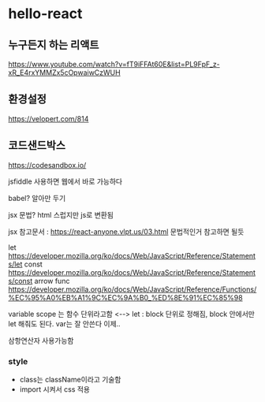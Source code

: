 # hello-react


## 누구든지 하는 리액트
https://www.youtube.com/watch?v=fT9iFFAt60E&list=PL9FpF_z-xR_E4rxYMMZx5cOpwaiwCzWUH

## 환경설정
https://velopert.com/814

## 코드샌드박스
https://codesandbox.io/


jsfiddle 사용하면 웹에서 바로 가능하다

babel? 알아만 두기

jsx 문법? html 스럽지만 js로 변환됨

jsx 참고문서 : https://react-anyone.vlpt.us/03.html
문법적인거 참고하면 될듯

let https://developer.mozilla.org/ko/docs/Web/JavaScript/Reference/Statements/let
const https://developer.mozilla.org/ko/docs/Web/JavaScript/Reference/Statements/const
arrow func https://developer.mozilla.org/ko/docs/Web/JavaScript/Reference/Functions/%EC%95%A0%EB%A1%9C%EC%9A%B0_%ED%8E%91%EC%85%98

variable scope 는 함수 단위라고함 <--> let : block 단위로 정해짐, block 안에서만 let 해줘도 된다. var는 잘 안쓴다 이제..

삼항연산자 사용가능함

### style
- class는 className이라고 기술함
- import 시켜서 css 적용


